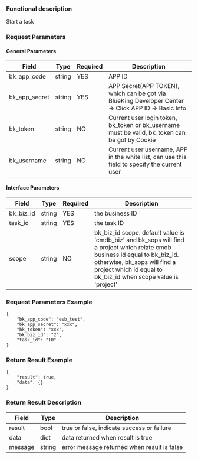 ### Functional description

Start a task

### Request Parameters

#### General Parameters

|   Field         |  Type       | Required |  Description    |
|-----------------|-------------|---------|------------------|
|   bk_app_code   |   string    |   YES    |  APP ID |
|   bk_app_secret |   string    |   YES    |  APP Secret(APP TOKEN), which can be got via BlueKing Developer Center -> Click APP ID -> Basic Info |
|   bk_token      |   string    |   NO     |  Current user login token, bk_token or bk_username must be valid, bk_token can be got by Cookie      |
|   bk_username   |   string    |   NO     |  Current user username, APP in the white list, can use this field to specify the current user        |

#### Interface Parameters

| Field          |  Type       | Required   |  Description  |
|---------------|------------|--------|------------------|
|   bk_biz_id   |   string     |   YES   |  the business ID |
|   task_id     |   string     |   YES   |  the task ID     |
| scope | string | NO | bk_biz_id scope. default value is 'cmdb_biz' and bk_sops will find a project which relate cmdb business id equal to bk_biz_id. otherwise, bk_sops will find a project which id equal to bk_biz_id when scope value is 'project'|

### Request Parameters Example

```
{
    "bk_app_code": "esb_test",
    "bk_app_secret": "xxx",
    "bk_token": "xxx",
    "bk_biz_id": "2",
    "task_id": "10"
}
```

### Return Result Example

```
{
    "result": true,
    "data": {}
}
```

### Return Result Description

| Field      | Type      | Description      |
|-----------|----------|-----------|
|  result   |    bool    |      true or false, indicate success or failure   |
|  data     |    dict    |      data returned when result is true            |
|  message  |    string  |      error message returned when result is false  |

